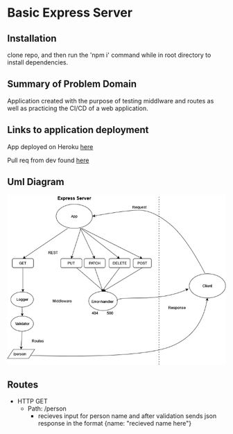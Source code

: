 # Basic Express Server

## Installation

  clone repo, and then run the 'npm i' command while in root directory to install dependencies.

## Summary of Problem Domain

  Application created with the purpose of testing middlware and routes as well as practicing the CI/CD of a web application.

## Links to application deployment

  App deployed on Heroku [here](https://basic-express-server-lab02.herokuapp.com/)

  Pull req from dev found [here](https://github.com/Beers15/basic-express-server/pull/1)

## Uml Diagram

![diagram](./basic-express-server.png)

## Routes

* HTTP GET
  * Path: /person
    * recieves input for person name and after validation sends json response in the format {name: "recieved name here"}

